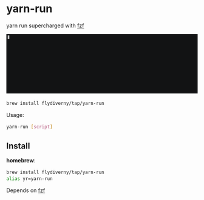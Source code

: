 # yarn-run

yarn run supercharged with [fzf](https://github.com/junegunn/fzf)

[![asciicast](./demo.gif)](https://asciinema.org/a/233992)

```sh
brew install flydiverny/tap/yarn-run
```

Usage:

```sh
yarn-run [script]
```

## Install

**homebrew**:

```sh
brew install flydiverny/tap/yarn-run
alias yr=yarn-run
```

Depends on [fzf](https://github.com/junegunn/fzf)

[releases]: https://github.com/flydiverny/yarn-run/releases
